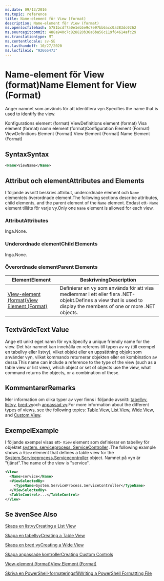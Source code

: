 ```yaml
---
ms.date: 09/13/2016
ms.topic: reference
title: Name-element för View (format)
description: Name-element för View (format)
ms.openlocfilehash: 5781bcdf7a0e1eb5e9c7e97bb6acc0a383dc0262
ms.sourcegitcommit: 488a940c7c828820b36a6ba56c119f64614afc29
ms.translationtype: MT
ms.contentlocale: sv-SE
ms.lasthandoff: 10/27/2020
ms.locfileid: "92666473"
---
```

# <a name="name-element-for-view-format"></a><span data-ttu-id="333ea-103">Name-element för View (format)</span><span class="sxs-lookup"><span data-stu-id="333ea-103">Name Element for View (Format)</span></span>

<span data-ttu-id="333ea-104">Anger namnet som används för att identifiera vyn.</span><span class="sxs-lookup"><span data-stu-id="333ea-104">Specifies the name that is used to identify the view.</span></span>

<span data-ttu-id="333ea-105">Konfigurations element (format) ViewDefinitions element (format) Visa element (format) namn element (format)</span><span class="sxs-lookup"><span data-stu-id="333ea-105">Configuration Element (Format) ViewDefinitions Element (Format) View Element (Format) Name Element (Format)</span></span>

## <a name="syntax"></a><span data-ttu-id="333ea-106">Syntax</span><span class="sxs-lookup"><span data-stu-id="333ea-106">Syntax</span></span>

```xml
<Name>ViewName</Name>
```

## <a name="attributes-and-elements"></a><span data-ttu-id="333ea-107">Attribut och element</span><span class="sxs-lookup"><span data-stu-id="333ea-107">Attributes and Elements</span></span>

<span data-ttu-id="333ea-108">I följande avsnitt beskrivs attribut, underordnade element och `Name` elementets överordnade element.</span><span class="sxs-lookup"><span data-stu-id="333ea-108">The following sections describe attributes, child elements, and the parent element of the `Name` element.</span></span> <span data-ttu-id="333ea-109">Endast ett- `Name` element tillåts för varje vy.</span><span class="sxs-lookup"><span data-stu-id="333ea-109">Only one `Name` element is allowed for each view.</span></span>

### <a name="attributes"></a><span data-ttu-id="333ea-110">Attribut</span><span class="sxs-lookup"><span data-stu-id="333ea-110">Attributes</span></span>

<span data-ttu-id="333ea-111">Inga.</span><span class="sxs-lookup"><span data-stu-id="333ea-111">None.</span></span>

### <a name="child-elements"></a><span data-ttu-id="333ea-112">Underordnade element</span><span class="sxs-lookup"><span data-stu-id="333ea-112">Child Elements</span></span>

<span data-ttu-id="333ea-113">Inga.</span><span class="sxs-lookup"><span data-stu-id="333ea-113">None.</span></span>

### <a name="parent-elements"></a><span data-ttu-id="333ea-114">Överordnade element</span><span class="sxs-lookup"><span data-stu-id="333ea-114">Parent Elements</span></span>

|<span data-ttu-id="333ea-115">Element</span><span class="sxs-lookup"><span data-stu-id="333ea-115">Element</span></span>|<span data-ttu-id="333ea-116">Beskrivning</span><span class="sxs-lookup"><span data-stu-id="333ea-116">Description</span></span>|
|-------------|-----------------|
|[<span data-ttu-id="333ea-117">View-element (format)</span><span class="sxs-lookup"><span data-stu-id="333ea-117">View Element (Format)</span></span>](./view-element-format.md)|<span data-ttu-id="333ea-118">Definierar en vy som används för att visa medlemmar i ett eller flera .NET-objekt.</span><span class="sxs-lookup"><span data-stu-id="333ea-118">Defines a view that is used to display the members of one or more .NET objects.</span></span>|

## <a name="text-value"></a><span data-ttu-id="333ea-119">Textvärde</span><span class="sxs-lookup"><span data-stu-id="333ea-119">Text Value</span></span>

<span data-ttu-id="333ea-120">Ange ett unikt eget namn för vyn.</span><span class="sxs-lookup"><span data-stu-id="333ea-120">Specify a unique friendly name for the view.</span></span> <span data-ttu-id="333ea-121">Det här namnet kan innehålla en referens till typen av vy (till exempel en tabellvy eller listvy), vilket objekt eller en uppsättning objekt som använder vyn, vilket kommando returnerar objekten eller en kombination av dessa.</span><span class="sxs-lookup"><span data-stu-id="333ea-121">This name can include a reference to the type of the view (such as a table view or list view), which object or set of objects use the view, what command returns the objects, or a combination of these.</span></span>

## <a name="remarks"></a><span data-ttu-id="333ea-122">Kommentarer</span><span class="sxs-lookup"><span data-stu-id="333ea-122">Remarks</span></span>

<span data-ttu-id="333ea-123">Mer information om olika typer av vyer finns i följande avsnitt: [tabellvy](./creating-a-table-view.md), [listvy](./creating-a-list-view.md), [bred vy](./creating-a-wide-view.md)och [anpassad vy](./creating-custom-controls.md).</span><span class="sxs-lookup"><span data-stu-id="333ea-123">For more information about the different types of views, see the following topics: [Table View](./creating-a-table-view.md), [List View](./creating-a-list-view.md), [Wide View](./creating-a-wide-view.md), and [Custom View](./creating-custom-controls.md).</span></span>

## <a name="example"></a><span data-ttu-id="333ea-124">Exempel</span><span class="sxs-lookup"><span data-stu-id="333ea-124">Example</span></span>

<span data-ttu-id="333ea-125">I följande exempel visas ett- `View` element som definierar en tabellvy för objektet [system. serviceprocess. ServiceController](/dotnet/api/System.ServiceProcess.ServiceController) .</span><span class="sxs-lookup"><span data-stu-id="333ea-125">The following example shows a `View` element that defines a table view for the [System.Serviceprocess.Servicecontroller](/dotnet/api/System.ServiceProcess.ServiceController) object.</span></span> <span data-ttu-id="333ea-126">Namnet på vyn är "tjänst".</span><span class="sxs-lookup"><span data-stu-id="333ea-126">The name of the view is "service".</span></span>

```xml
<View>
  <Name>service</Name>
  <ViewSelectedBy>
    <TypeName>System.ServiceProcess.ServiceController</TypeName>
  </ViewSelectedBy>
  <TableControl>...</TableControl>
</View>

```

## <a name="see-also"></a><span data-ttu-id="333ea-127">Se även</span><span class="sxs-lookup"><span data-stu-id="333ea-127">See Also</span></span>

[<span data-ttu-id="333ea-128">Skapa en listvy</span><span class="sxs-lookup"><span data-stu-id="333ea-128">Creating a List View</span></span>](./creating-a-list-view.md)

[<span data-ttu-id="333ea-129">Skapa en tabellvy</span><span class="sxs-lookup"><span data-stu-id="333ea-129">Creating a Table View</span></span>](./creating-a-table-view.md)

[<span data-ttu-id="333ea-130">Skapa en bred vy</span><span class="sxs-lookup"><span data-stu-id="333ea-130">Creating a Wide View</span></span>](./creating-a-wide-view.md)

[<span data-ttu-id="333ea-131">Skapa anpassade kontroller</span><span class="sxs-lookup"><span data-stu-id="333ea-131">Creating Custom Controls</span></span>](./creating-custom-controls.md)

[<span data-ttu-id="333ea-132">View-element (format)</span><span class="sxs-lookup"><span data-stu-id="333ea-132">View Element (Format)</span></span>](./view-element-format.md)

[<span data-ttu-id="333ea-133">Skriva en PowerShell-formateringsfil</span><span class="sxs-lookup"><span data-stu-id="333ea-133">Writing a PowerShell Formatting File</span></span>](./writing-a-powershell-formatting-file.md)
